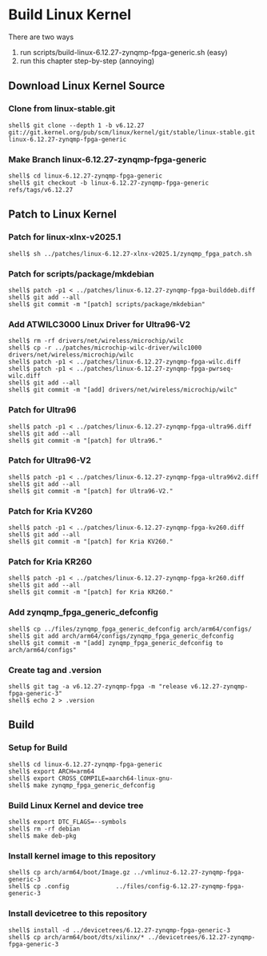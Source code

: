 # Build Linux Kernel

There are two ways

1. run scripts/build-linux-6.12.27-zynqmp-fpga-generic.sh (easy)
2. run this chapter step-by-step (annoying)

## Download Linux Kernel Source

### Clone from linux-stable.git

```console
shell$ git clone --depth 1 -b v6.12.27 git://git.kernel.org/pub/scm/linux/kernel/git/stable/linux-stable.git linux-6.12.27-zynqmp-fpga-generic
```

### Make Branch linux-6.12.27-zynqmp-fpga-generic

```console
shell$ cd linux-6.12.27-zynqmp-fpga-generic
shell$ git checkout -b linux-6.12.27-zynqmp-fpga-generic refs/tags/v6.12.27
```

## Patch to Linux Kernel

### Patch for linux-xlnx-v2025.1

```console
shell$ sh ../patches/linux-6.12.27-xlnx-v2025.1/zynqmp_fpga_patch.sh 
```

### Patch for scripts/package/mkdebian

```console
shell$ patch -p1 < ../patches/linux-6.12.27-zynqmp-fpga-builddeb.diff
shell$ git add --all
shell$ git commit -m "[patch] scripts/package/mkdebian"
```

### Add ATWILC3000 Linux Driver for Ultra96-V2

```console
shell$ rm -rf drivers/net/wireless/microchip/wilc
shell$ cp -r ../patches/microchip-wilc-driver/wilc1000 drivers/net/wireless/microchip/wilc
shell$ patch -p1 < ../patches/linux-6.12.27-zynqmp-fpga-wilc.diff 
shell$ patch -p1 < ../patches/linux-6.12.27-zynqmp-fpga-pwrseq-wilc.diff
shell$ git add --all
shell$ git commit -m "[add] drivers/net/wireless/microchip/wilc"
```

### Patch for Ultra96

```console
shell$ patch -p1 < ../patches/linux-6.12.27-zynqmp-fpga-ultra96.diff
shell$ git add --all
shell$ git commit -m "[patch] for Ultra96."
```

### Patch for Ultra96-V2

```console
shell$ patch -p1 < ../patches/linux-6.12.27-zynqmp-fpga-ultra96v2.diff 
shell$ git add --all
shell$ git commit -m "[patch] for Ultra96-V2."
```

### Patch for Kria KV260

```console
shell$ patch -p1 < ../patches/linux-6.12.27-zynqmp-fpga-kv260.diff 
shell$ git add --all
shell$ git commit -m "[patch] for Kria KV260."
```

### Patch for Kria KR260

```console
shell$ patch -p1 < ../patches/linux-6.12.27-zynqmp-fpga-kr260.diff 
shell$ git add --all
shell$ git commit -m "[patch] for Kria KR260."
```

### Add zynqmp_fpga_generic_defconfig

```console
shell$ cp ../files/zynqmp_fpga_generic_defconfig arch/arm64/configs/
shell$ git add arch/arm64/configs/zynqmp_fpga_generic_defconfig
shell$ git commit -m "[add] zynqmp_fpga_generic_defconfig to arch/arm64/configs"
```

### Create tag and .version

```console
shell$ git tag -a v6.12.27-zynqmp-fpga -m "release v6.12.27-zynqmp-fpga-generic-3"
shell$ echo 2 > .version
```

## Build

### Setup for Build 

```console
shell$ cd linux-6.12.27-zynqmp-fpga-generic
shell$ export ARCH=arm64
shell$ export CROSS_COMPILE=aarch64-linux-gnu-
shell$ make zynqmp_fpga_generic_defconfig
```

### Build Linux Kernel and device tree

```console
shell$ export DTC_FLAGS=--symbols
shell$ rm -rf debian
shell$ make deb-pkg
```

### Install kernel image to this repository

```console
shell$ cp arch/arm64/boot/Image.gz ../vmlinuz-6.12.27-zynqmp-fpga-generic-3
shell$ cp .config             ../files/config-6.12.27-zynqmp-fpga-generic-3
```

### Install devicetree to this repository

```console
shell$ install -d ../devicetrees/6.12.27-zynqmp-fpga-generic-3
shell$ cp arch/arm64/boot/dts/xilinx/* ../devicetrees/6.12.27-zynqmp-fpga-generic-3
```
